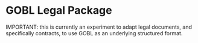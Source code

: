 # GOBL Legal Package

IMPORTANT: this is currently an experiment to adapt legal documents, and specifically contracts, to use GOBL as an underlying structured format.
